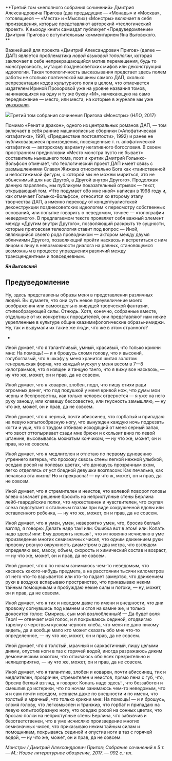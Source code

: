 **Третий том «неполного собрания сочинений» Дмитрия Александровича Пригова (два предыдущих — «Монады» и «Москва», готовящиеся — «Места» и «Мысли») «Монстры» включает в себя произведения, которые представляют авторский «теологический проект». К выходу книги самиздат публикует «Предуведомление» Дмитрия Пригова с вступительным комментарием Яна Выговского.  
**

Важнейшей для проекта «Дмитрий Александрович Пригов» (далее — ДАП) является проблематика _новой языковой топологии_, которая заключает в себе непрекращающийся мотив перемещения, будь то монструозность, мутация позднесоветских мифов или деконструкция идеологии. Такая топологичность высказывания предстает здесь полем работы не столько поэтической машины самого ДАП, сколько репрезентации кодов культурного поля в целом, что отмечается издателем Ириной Прохоровой уже на уровне названия томов, начинающихся на одну и ту же букву «М», намекающую на само передвижение — место, или места, на которые в журнале мы уже [указывали]( https://discours.io/articles/culture/gertsog-moskovskiy-kak-zalog-gorodskoy-identichnosti).

![](https://assets.discours.io/unsafe/900x/production/image/7e0dfbb0-1f5c-11eb-bfda-ebf22bdca28d.jpeg)Третий том собрания сочинения Пригова «Монстры» (НЛО, 2017)

Помимо «Ренат и дракон», одного из центральных романов ДАП, — том включает в себя ранние машинописные сборники («Апофатическая катафатика», 1991, «Предшествие постсвятости», 1992) и ранее не публиковавшиеся произведения, посвященные т. н. апофатической катафатике — авторскому варианту негативного богословия. В своем пространном предисловии «Место монстра пусто не бывает» составитель нынешнего тома, поэт и критик Дмитрий Голынко-Вольфсон отмечает, что теологический проект ДАП имеет связь с размышлениями Славоя Жижека относительно Бога как «таинственной и непостижимой фигуры, с которой мы не можем мириться, это не объяснимый для нас Другой, а Другой внутри Другого». Продолжая данную параллель, мы публикуем показательный отрывок — текст, открывающий том. «Что подумает обо мне иной» написан в 1998 году и, как отмечает Голынко-Вольфсон, относится ко второму этапу творчества ДАП, а именно переходу от концептуалистской деконструкции позднесоветских идеологем к пересмотру собственных оснований, или попытке говорить о неведомом, точнее — «топографии неведомого». В предлагаемом тексте проявляет себя важный элемент между «Другим внутри Другого», позволяющий раскрыть те сущности, которые приговская телеология ставит под вопрос — Иной, являющийся своего рода проводником — актором между двумя обличиями Другого, позволяющий пройти насквозь и встретиться с ним лицом к лицу в невозможности диалога на равных, становящемся возможным в процессе упразднения различий между трансцендентным и повседневным.  


_**Ян Выговский**_

## Предуведомление

Ну, здесь представлены образы меня в представлении различных людей. Вы думаете, что они суть некое преувеличение моего воображения или самоотдельно живущей творческой фантазии, стилеобразующей силы. Отнюдь. Хотя, конечно, собранные вместе, отдельные от их конкретных породителей, они представляют нам некие укрепленные в культуре общие квазимифологические образы-имиджи. Ну, так и выдумали их такие же люди, что же в этом странного?

*

Иной думает, что я талантливый, умный, красивый, что только крикни мне: На помощь! — и я брошусь сломя голову, что я высокий, голубоглазый, что в шкафу у меня хранится шитая золотом генеральская форма, что каждый мускул у меня весом в 7—8 килограммов, что я изящен и танцую танго, что я вижу все насквозь, — ну что же, может, он и прав, да не совсем.

Иной думает, что я коварен, злобен, подл, что пишу стихи ради огромных денег, что под подушкой у меня кривой нож, что думы мои черны и беспросветны, как только человек отвернется — я уже на него руку заношу, или клевещу бессовестно, или гнусность замышляю, — ну что же, может, он и прав, да не совсем.

Иной думает, что я черный, почти абиссинец, что горбатый и припадаю на левую копытообразную ногу, что вынужден каждую ночь подрезать когти и уши, что с трудом отбиваю исходящий от меня серный запах, что хвост оттопыривает сзади мне брюки и скользит вниз по левой штанине, высовываясь мохнатым кончиком, — ну что же, может, он и прав, но не совсем.

Иной думает, что я медлителен и отлетаю по первому дуновению утреннего ветерка, что прохожу сквозь стены легкой нежной улыбкой, оседаю росой на полевых цветах, что доношусь прозрачным эхом, легко отделяясь от уст бледной девушки возгласом: Как печальна, как печальна эта жизнь! Но и прекрасна! — ну что ж, может, он и прав, да не совсем.

Иной думает, что я стремителен и неистов, что волевой поворот головы влево означает решение бросить на неприступные стены Берлина лейб-гвардейские полки, что мужественен и чувствителен, что скупая слеза подступает к стальным глазам при виде сокрушенной вдовы или оставленного ребенка, — ну что же, может, он и прав, да не совсем.

Иной думает, что я умен, умен, невероятно умен, что, бросив беглый взгляд, я говорю: Делать надо так! или: Ошибка вот в этом! или: Копать надо здесь! или: Ему доверять нельзя! , что мгновенно исчисляю в уме произведение многих семизначных чисел, что одним движением руки провожу ровную окружность диаметром в два метра, что взглядом определяю вес, массу, объем, скорость и химический состав и возраст, — ну что же, может, он и прав, да не совсем.

Иной думает, что я по ночам занимаюсь чем-то неведомым, что касаюсь какого-нибудь предмета, а на расстоянии тысячи километров от него что-то взрывается или кто-то падает замертво, что движением руки в воздухе вспарываю пространство, что приказываю неким тайным помощникам и пробуждаю некие силы и потоки, — ну, может, он и прав, да не совсем.

Иной думает, что я тих и неведом даже по имени и внешности, что дни провожу согнувшись под камнем и стоя на камне же, и только доносится голос: Смирись, сын мой возлюбленный! — Да будет воля Твоя! — отвечает мой голос, и я покрываюсь сединой, отодвигаю тарелку с черствым куском черного хлеба, что меня не дано никому видеть, да и вообще мало кто может сказать обо мне что-то определенное, — ну что же, может, он и прав, да не совсем.

Иной думает, что я толстый, мрачный и саркастичный, пишу целыми днями, опустив ноги в таз с горячей водой, иногда разражаюсь диким демоническим хохотом, что отзываюсь обо всех презрительно и нелицеприятно, — ну что же, может, он и прав, да не совсем.

Иной думает, что я талантлив, злобен и коварен, почти абиссинец, тих и медлителен, прозрачен, стремителен и неистов, прямо пена с губ, что, бросив беглый взгляд, я говорю: Копать надо здесь! , что беззаботен и смешлив до истерики, что по ночам занимаюсь чем-то неведомым, что я и сам почти неведом, незнаем даже по внешности и по имени, что толстый и мрачный, что только крикни мне: На помощь! — и я брошусь, сломя голову, что легкомыслен и транжир, что горбат и припадаю на левую копытообразную ногу, что оседаю росой на сонных цветах, что бросаю полки на неприступные стены Берлина, что забывчив и безответственен, что в уме исчисляю произведение многих семизначных чисел, что приказываю неким тайным силам и помощникам, покрываясь сединой и опустив ноги в таз с горячей водой, — ну что же, может, он и прав, да не совсем.

_Монстры / Дмитрий Александрович Пригов; Собрание сочинений в 5 т.— М.: Новое литературное обозрение, 2017. — 992 с.: ил_.
